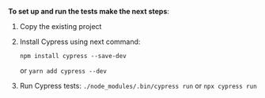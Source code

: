 **To set up and run the tests make the next steps**:
1) Copy the existing project
2) Install Cypress using next command:

   ```npm install cypress --save-dev```
   
   or
   ```yarn add cypress --dev```
4) Run Cypress tests:
   ```./node_modules/.bin/cypress run```
   or
   ```npx cypress run```

